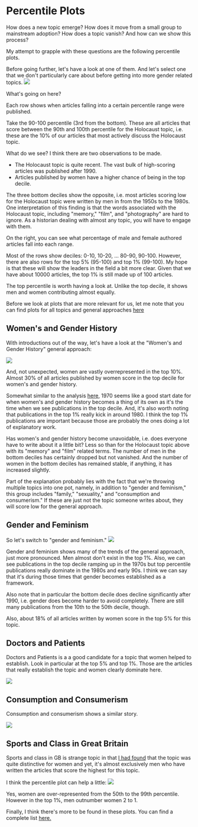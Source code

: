 # Percentile Plots

How does a new topic emerge? How does it move from a small group to mainstream adoption? How does
a topic vanish? And how can we show this process?

My attempt to grapple with these questions are the following percentile plots. 

Before going further, let's have a look at one of them. And let's select one
that we don't particularly care about before getting into more gender related topics.
![](../visualizations/topic_percentile_plots/28_Holocaust.png)


What's going on here?

Each row shows when articles falling into a certain percentile range were
published. 

Take the 90-100 percentile (3rd from the bottom). These are all articles that
score between the 90th and 100th percentile for the Holocaust topic, i.e. these
are the 10% of our articles that most actively discuss the Holocaust topic.

What do we see? I think there are two observations to be made.
- The Holocaust topic is quite recent. The vast bulk of high-scoring articles
was published after 1990.
- Articles published by women have a higher chance of being in the top decile.

The three bottom deciles show the opposite, i.e. most articles scoring low for
the Holocaust topic were written by men in from the 1950s to the 1980s. One interpretation
of this finding is that the words associated with the Holocaust topic, 
including "memory," "film", and "photography" are hard to ignore. As a historian
dealing with almost any topic, you will have to engage with them.

On the right, you can see what percentage of male and female authored articles
fall into each range.

Most of the rows show deciles: 0-10, 10-20, ... 80-90, 90-100. However, 
there are also rows for the top 5% (95-100) and top 1% (99-100). My hope
is that these will show the leaders in the field a bit more clear. Given
that we have about 10000 articles, the top 1% is still made up of 100 articles.  

The top percentile is worth having a look at. Unlike the top decile, it shows men and women
contributing almost equally. 

Before we look at plots that are more relevant for us, let me note that you can find
plots for all topics and general approaches [here](https://github.com/srisi/gender_history/tree/master/visualizations/topic_percentile_plots)

## Women's and Gender History

With introductions out of the way, let's have a look at the 
"Women's and Gender History" general approach:

![](../visualizations/topic_percentile_plots/gen_approach_Women's_and_Gender_History.png)

And, not unexpected, women are vastly overrepresented in the top 10%. Almost
30% of all articles published by women score in the top decile for women's and
gender history. 

Somewhat similar to the analysis [here](https://github.com/srisi/gender_history/blob/master/writeups/gender_topics.md#the-history-of-womens-and-gender-history), 
1970 seems like a good start date for when women's and gender history becomes a thing of 
its own as it's the time when we see publications in the top decile. And, it's also worth noting
that publications in the top 1% really kick in around 1980. I think the top 1% publications are 
important because those are probably the ones doing a lot of explanatory work. 

Has women's and gender history become unavoidable, i.e. does everyone have to write about it a little
bit? Less so than for the Holocaust topic above with its "memory" and "film" related terms. The number
of men in the bottom deciles has certainly dropped but not vanished. And the number of women in the
bottom deciles has remained stable, if anything, it has increased slightly. 

Part of the explanation probably lies with the fact that we're throwing multiple topics into one pot, 
namely, in addition to "gender and feminism," this group includes
 "family," "sexuality," and "consumption and consumerism." If these are
just not the topic someone writes about, they will score low for the general approach.

## Gender and Feminism

So let's switch to "gender and feminism."
![](../visualizations/topic_percentile_plots/61_Gender_and_Feminism.png)

Gender and feminism shows many of the trends of the general approach, just more pronounced. Men
almost don't exist in the top 1%. Also, we can see publications in the top decile ramping up in the 1970s but top percentile 
publications really dominate in the 1980s and early 90s. I think we can say that it's during those
times that gender becomes established as a framework.

Also note that in particular the bottom decile does decline significantly after 1990, i.e. gender
does become harder to avoid completely. There are still many publications from the 10th to the 50th 
decile, though.

Also, about 18% of all articles written by women score in the top 5% for this topic.

## Doctors and Patients

Doctors and Patients is a a good candidate for a topic that women helped to establish. Look in
particular at the top 5% and top 1%. Those are the articles that really establish the topic and
women clearly dominate here.

![](../visualizations/topic_percentile_plots/32_Doctors_&_Patients.png)

## Consumption and Consumerism

Consumption and consumerism shows a similar story.

![](../visualizations/topic_percentile_plots/76_Consumption_and_consumerism.png)

## Sports and Class in Great Britain

Sports and class in GB is strange topic in that [I had found](https://github.com/srisi/gender_history/blob/master/writeups/gender_topics.md)
that the topic was quite distinctive for women and yet, it's almost exclusively men who have written
the articles that score the highest for this topic. 

I think the percentile plot can help a little:
![](../visualizations/topic_percentile_plots/89_Sports_and_Class_in_Great_Britain.png)

Yes, women are over-represented from the 50th to the 99th percentile. However in the top 1%, men
outnumber women 2 to 1.


Finally, I think there's more to be found in these plots. You can find a complete list 
[here.](https://github.com/srisi/gender_history/tree/master/visualizations/topic_percentile_plots)





